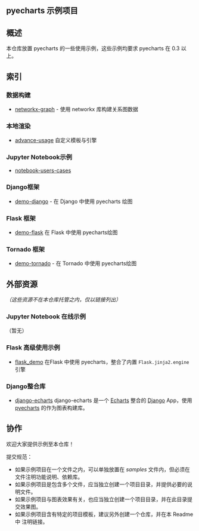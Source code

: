## pyecharts 示例项目

## 概述

本仓库放置 pyecharts 的一些使用示例，这些示例均要求 pyecharts 在 0.3 以上。

## 索引

### 数据构建

* [networkx-graph](/samples/networkx-graph.py) - 使用 networkx 库构建关系图数据

### 本地渲染

* [advance-usage](/advance-usage) 自定义模板与引擎

### Jupyter Notebook示例

* [notebook-users-cases](/notebook-users-cases) 

### Django框架

* [demo-django](/demo-django) - 在 Django 中使用 pyecharts 绘图

### Flask 框架

* [demo-flask](/demo-flask) 在 Flask 中使用 pyecharts绘图

### Tornado 框架

* [demo-tornado](/demo-tornado) - 在 Tornado 中使用 pyecharts绘图

## 外部资源

*（这些资源不在本仓库托管之内，仅以链接列出）*

### Jupyter Notebook 在线示例

（暂无）

### Flask 高级使用示例

* [flask_demo](https://github.com/pyecharts/flask_demo) 在Flask 中使用 pyecharts，整合了内置 `Flask.jinja2.engine` 引擎

### Django整合库

* [django-echarts](https://github.com/kinegratii/django-echarts) django-echarts 是一个 [Echarts](http://echarts.baidu.com/index.html) 整合的 [Django](https://www.djangoproject.com/) App，使用 [pyecharts](https://github.com/chenjiandongx/pyecharts) 的作为图表构建库。

## 协作

欢迎大家提供示例至本仓库！

提交规范：

* 如果示例项目在一个文件之内，可以单独放置在 *samples* 文件内，但必须在文件注明功能说明、依赖库。
* 如果示例项目是包含多个文件，应当独立创建一个项目目录，并提供必要的说明文件。
* 如果示例项目与图表效果有关，也应当独立创建一个项目目录，并在此目录提交效果图。
* 如果示例项目含有特定的项目模板，建议另外创建一个仓库，并在本 Readme 中 注明链接。